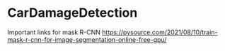 # CarDamageDetection

Important links for mask R-CNN
https://pysource.com/2021/08/10/train-mask-r-cnn-for-image-segmentation-online-free-gpu/
